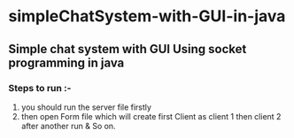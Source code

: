 # simpleChatSystem-with-GUI-in-java

## Simple chat system with GUI Using socket programming in java

### Steps to run :-
1. you should run the server file firstly
2. then open Form file which will create first Client as client 1 then client 2 after another run & So on.
